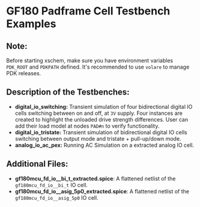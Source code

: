 #  GF180 Padframe Cell Testbench Examples

## Note: 
Before starting xschem, make sure you have environment variables <code>PDK_ROOT</code> and <code>PDKPATH</code> defined. It's recommended to use <code>volare</code> to manage PDK releases.

## Description of the Testbenches:

* **digital_io_switching:** Transient simulation of four bidirectional digital IO cells switching between on and off, at <code>3V</code> supply. Four instances are created to highlight the unloaded drive strength differences. User can add their load model at nodes <code>PAD#n</code> to verify functionality.
* **digital_io_tristate:** Transient simulation of bidirectional digital IO cells switching between output mode and tristate + pull-up/down mode. 
* **analog_io_ac_pex:** Running AC Simulation on a extracted analog IO cell.

## Additional Files:
* **gf180mcu_fd_io__bi_t_extracted.spice**: A flattened netlist of the <code>gf180mcu_fd_io__bi_t</code> IO cell.
* **gf180mcu_fd_io__asig_5p0_extracted.spice**: A flattened netlist of the <code>gf180mcu_fd_io__asig_5p0</code> IO cell.
